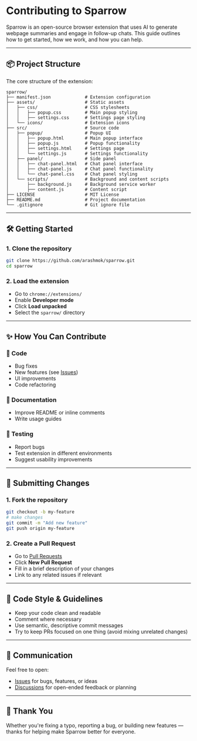 # Contributing to Sparrow

Sparrow is an open-source browser extension that uses AI to generate webpage summaries and engage in follow-up chats. This guide outlines how to get started, how we work, and how you can help.

---

## 📦 Project Structure

The core structure of the extension:

```
sparrow/
├── manifest.json             # Extension configuration
├── assets/                   # Static assets
│   ├── css/                  # CSS stylesheets
│   │   ├── popup.css         # Main popup styling
│   │   ├── settings.css      # Settings page styling
│   └── icons/                # Extension icons
├── src/                      # Source code
│   ├── popup/                # Popup UI
│   │   ├── popup.html        # Main popup interface
│   │   ├── popup.js          # Popup functionality
│   │   ├── settings.html     # Settings page
│   │   └── settings.js       # Settings functionality
│   ├── panel/                # Side panel
│   │   ├── chat-panel.html   # Chat panel interface
│   │   ├── chat-panel.js     # Chat panel functionality
│   │   └── chat-panel.css    # Chat panel styling
│   └── scripts/              # Background and content scripts
│       ├── background.js     # Background service worker
│       ├── content.js        # Content script
├── LICENSE                   # MIT License
├── README.md                 # Project documentation
└── .gitignore                # Git ignore file
```

---

## 🛠️ Getting Started

### 1. Clone the repository

```bash
git clone https://github.com/arashmok/sparrow.git
cd sparrow
```

### 2. Load the extension

- Go to `chrome://extensions/`
- Enable **Developer mode**
- Click **Load unpacked**
- Select the `sparrow/` directory

---

## ✨ How You Can Contribute

### 🔧 Code
- Bug fixes
- New features (see [Issues](../../issues))
- UI improvements
- Code refactoring

### 📄 Documentation
- Improve README or inline comments
- Write usage guides

### 🧪 Testing
- Report bugs
- Test extension in different environments
- Suggest usability improvements

---

## 🚀 Submitting Changes

### 1. Fork the repository

```bash
git checkout -b my-feature
# make changes
git commit -m "Add new feature"
git push origin my-feature
```

### 2. Create a Pull Request

- Go to [Pull Requests](../../pulls)
- Click **New Pull Request**
- Fill in a brief description of your changes
- Link to any related issues if relevant

---

## 🧹 Code Style & Guidelines

- Keep your code clean and readable
- Comment where necessary
- Use semantic, descriptive commit messages
- Try to keep PRs focused on one thing (avoid mixing unrelated changes)

---

## 💬 Communication

Feel free to open:
- [Issues](../../issues) for bugs, features, or ideas
- [Discussions](../../discussions) for open-ended feedback or planning

---

## 🙌 Thank You

Whether you're fixing a typo, reporting a bug, or building new features — thanks for helping make Sparrow better for everyone.